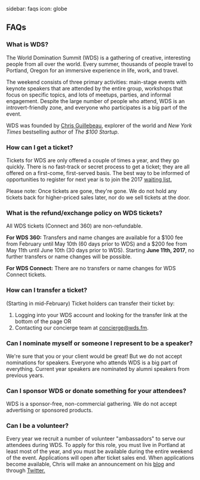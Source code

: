 sidebar: faqs
icon: globe

## FAQs

<a name="what-is-wds"></a>

### What is WDS?

The World Domination Summit (WDS) is a gathering of creative, interesting people from all over the world. Every summer, thousands of people travel to Portland, Oregon for an immersive experience in life, work, and travel.

The weekend consists of three primary activities: main-stage events with keynote speakers that are attended by the entire group, workshops that focus on specific topics, and lots of meetups, parties, and informal engagement. Despite the large number of people who attend, WDS is an introvert-friendly zone, and everyone who participates is a big part of the event.

WDS was founded by <a href="http://chrisguillebeau.com" target="blank"> Chris Guillebeau</a>, explorer of the world and *New York Times* bestselling author of *The $100 Startup*.

<div class="line-canvas"></div>

<a name="getting-tickets"></a>

### How can I get a ticket?

<!-- <b>Sorry, main-stage tickets for WDS 2016 have sold out. But it's not too late to join us!</b> 

This year we're extending the WDS activities into the days before and after the immersive weekend event and inviting even more people to participate in the WDS experience. This new experience is called "WDS Connect." It <em>doesn't</em> include theater access, but it <em>does</em> allow you to attend special activities, your choice of hundreds of meetups, and even the spectactular closing party. 

<strong> <a href="/connect">Get your WDS Connect ticket now!</a></strong>

As with main-stage (now called WDS 360) tickets, all WDS Connect tickets are offered on a first-come, first-served basis. 

-->

Tickets for WDS are only offered a couple of times a year, and they go quickly. There is no fast-track or secret process to get a ticket; they are all offered on a first-come, first-served basis. The best way to be informed of opportunities to register for next year is to join the 2017 <a href="http://worlddominationsummit.com/register">waiting list.</a> 

Please note: Once tickets are gone, they're gone. We do not hold any tickets back for higher-priced sales later, nor do we sell tickets at the door.

<div class="line-canvas"></div>

<a name="refunds-exchanges"></a>

### What is the refund/exchange policy on WDS tickets?

All WDS tickets (Connect and 360) are non-refundable.

<b>For WDS 360:</b>
Transfers and name changes are available for a $100 fee from February until May 10th (60 days prior to WDS) and a $200 fee from May 11th until June 10th (30 days prior to WDS). Starting **June 11th, 2017**, no further transfers or name changes will be possible.

<b>For WDS Connect:</b>
There are no transfers or name changes for WDS Connect tickets.

<div class="line-canvas"></div>

<a name="ticket-transfers"></a>

### How can I transfer a ticket?

(Starting in mid-February) Ticket holders can transfer their ticket by: 
<ol>
<li>Logging into your WDS account and looking for the transfer link at the bottom of the page OR</li> 
<li>Contacting our concierge team at <a href="mailto:concierge@wds.fm">concierge@wds.fm</a>.</li>
</ol>

<div class="line-canvas"></div>

<a name="speaker-nominations"></a>

### Can I nominate myself or someone I represent to be a speaker?

We're sure that you or your client would be great! But we do not accept nominations for speakers. Everyone who attends WDS is a big part of everything. Current year speakers are nominated by alumni speakers from previous years. 

<div class="line-canvas"></div>

<a name="sponshorship"></a>

### Can I sponsor WDS or donate something for your attendees?

WDS is a sponsor-free, non-commercial gathering. We do not accept advertising or sponsored products.

<div class="line-canvas"></div>

<a name="volunteering"></a>

### Can I be a volunteer?

Every year we recruit a number of volunteer "ambassadors" to serve our attendees during WDS. To apply for this role, you must live in Portland at least most of the year, and you must be available during the entire weekend of the event. Applications will open after ticket sales end. When applications become available, Chris will make an announcement on his <a href="http://chrisguillebeau.com/">blog</a> and through <a href="https://twitter.com/chrisguillebeau">Twitter.</a>

<div class="line-canvas"></div>
